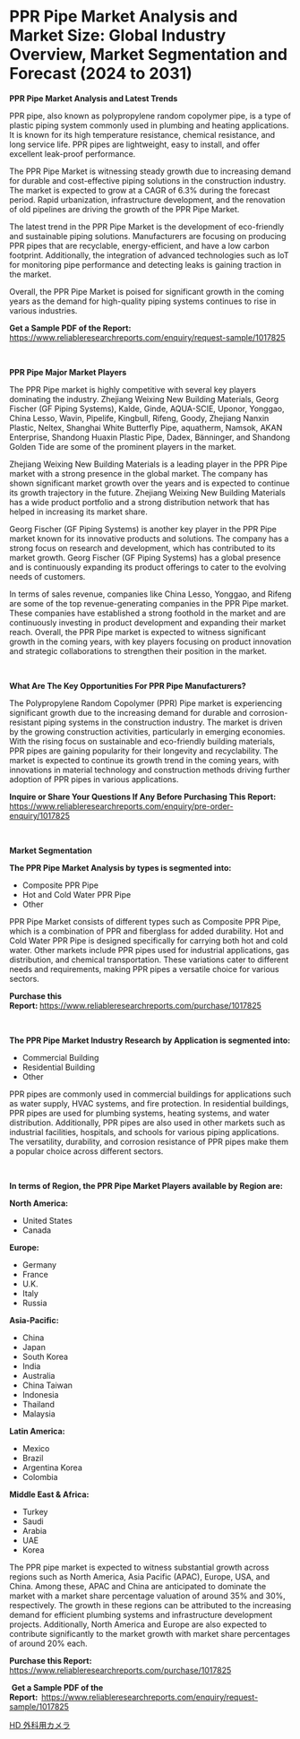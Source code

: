 <p><h1>PPR Pipe Market Analysis and Market Size: Global Industry Overview, Market Segmentation and Forecast (2024 to 2031)</h1></p><p><strong>PPR Pipe Market Analysis and Latest Trends</strong></p>
<p><p>PPR pipe, also known as polypropylene random copolymer pipe, is a type of plastic piping system commonly used in plumbing and heating applications. It is known for its high temperature resistance, chemical resistance, and long service life. PPR pipes are lightweight, easy to install, and offer excellent leak-proof performance.</p><p>The PPR Pipe Market is witnessing steady growth due to increasing demand for durable and cost-effective piping solutions in the construction industry. The market is expected to grow at a CAGR of 6.3% during the forecast period. Rapid urbanization, infrastructure development, and the renovation of old pipelines are driving the growth of the PPR Pipe Market.</p><p>The latest trend in the PPR Pipe Market is the development of eco-friendly and sustainable piping solutions. Manufacturers are focusing on producing PPR pipes that are recyclable, energy-efficient, and have a low carbon footprint. Additionally, the integration of advanced technologies such as IoT for monitoring pipe performance and detecting leaks is gaining traction in the market.</p><p>Overall, the PPR Pipe Market is poised for significant growth in the coming years as the demand for high-quality piping systems continues to rise in various industries.</p></p>
<p><strong>Get a Sample PDF of the Report:&nbsp;</strong> <a href="https://www.reliableresearchreports.com/enquiry/request-sample/1017825">https://www.reliableresearchreports.com/enquiry/request-sample/1017825</a></p>
<p>&nbsp;</p>
<p><strong>PPR Pipe Major Market Players</strong></p>
<p><p>The PPR Pipe market is highly competitive with several key players dominating the industry. Zhejiang Weixing New Building Materials, Georg Fischer (GF Piping Systems), Kalde, Ginde, AQUA-SCIE, Uponor, Yonggao, China Lesso, Wavin, Pipelife, Kingbull, Rifeng, Goody, Zhejiang Nanxin Plastic, Neltex, Shanghai White Butterfly Pipe, aquatherm, Namsok, AKAN Enterprise, Shandong Huaxin Plastic Pipe, Dadex, Bänninger, and Shandong Golden Tide are some of the prominent players in the market.</p><p>Zhejiang Weixing New Building Materials is a leading player in the PPR Pipe market with a strong presence in the global market. The company has shown significant market growth over the years and is expected to continue its growth trajectory in the future. Zhejiang Weixing New Building Materials has a wide product portfolio and a strong distribution network that has helped in increasing its market share.</p><p>Georg Fischer (GF Piping Systems) is another key player in the PPR Pipe market known for its innovative products and solutions. The company has a strong focus on research and development, which has contributed to its market growth. Georg Fischer (GF Piping Systems) has a global presence and is continuously expanding its product offerings to cater to the evolving needs of customers.</p><p>In terms of sales revenue, companies like China Lesso, Yonggao, and Rifeng are some of the top revenue-generating companies in the PPR Pipe market. These companies have established a strong foothold in the market and are continuously investing in product development and expanding their market reach. Overall, the PPR Pipe market is expected to witness significant growth in the coming years, with key players focusing on product innovation and strategic collaborations to strengthen their position in the market.</p></p>
<p>&nbsp;</p>
<p><strong>What Are The Key Opportunities For PPR Pipe Manufacturers?</strong></p>
<p><p>The Polypropylene Random Copolymer (PPR) Pipe market is experiencing significant growth due to the increasing demand for durable and corrosion-resistant piping systems in the construction industry. The market is driven by the growing construction activities, particularly in emerging economies. With the rising focus on sustainable and eco-friendly building materials, PPR pipes are gaining popularity for their longevity and recyclability. The market is expected to continue its growth trend in the coming years, with innovations in material technology and construction methods driving further adoption of PPR pipes in various applications.</p></p>
<p><strong>Inquire or Share Your Questions If Any Before Purchasing This Report:</strong> <a href="https://www.reliableresearchreports.com/enquiry/pre-order-enquiry/1017825">https://www.reliableresearchreports.com/enquiry/pre-order-enquiry/1017825</a></p>
<p>&nbsp;</p>
<p><strong>Market Segmentation</strong></p>
<p><strong>The PPR Pipe Market Analysis by types is segmented into:</strong></p>
<p><ul><li>Composite PPR Pipe</li><li>Hot and Cold Water PPR Pipe</li><li>Other</li></ul></p>
<p><p>PPR Pipe Market consists of different types such as Composite PPR Pipe, which is a combination of PPR and fiberglass for added durability. Hot and Cold Water PPR Pipe is designed specifically for carrying both hot and cold water. Other markets include PPR pipes used for industrial applications, gas distribution, and chemical transportation. These variations cater to different needs and requirements, making PPR pipes a versatile choice for various sectors.</p></p>
<p><strong>Purchase this Report:&nbsp;</strong><a href="https://www.reliableresearchreports.com/purchase/1017825">https://www.reliableresearchreports.com/purchase/1017825</a></p>
<p>&nbsp;</p>
<p><strong>The PPR Pipe Market Industry Research by Application is segmented into:</strong></p>
<p><ul><li>Commercial Building</li><li>Residential Building</li><li>Other</li></ul></p>
<p><p>PPR pipes are commonly used in commercial buildings for applications such as water supply, HVAC systems, and fire protection. In residential buildings, PPR pipes are used for plumbing systems, heating systems, and water distribution. Additionally, PPR pipes are also used in other markets such as industrial facilities, hospitals, and schools for various piping applications. The versatility, durability, and corrosion resistance of PPR pipes make them a popular choice across different sectors.</p></p>
<p>&nbsp;</p>
<p><strong>In terms of Region, the PPR Pipe Market Players available by Region are:</strong></p>
<p>
    <p> <strong> North America: </strong>
        <ul>
            <li>United States</li>
            <li>Canada</li>
        </ul>
        </p> 
    <p> <strong> Europe: </strong>
        <ul>
            <li>Germany</li>
            <li>France</li>
            <li>U.K.</li>
            <li>Italy</li>
            <li>Russia</li>
        </ul>
        </p> 
    <p> <strong> Asia-Pacific: </strong>
        <ul>
            <li>China</li>
            <li>Japan</li>
            <li>South Korea</li>
            <li>India</li>
            <li>Australia</li>
            <li>China Taiwan</li>
            <li>Indonesia</li>
            <li>Thailand</li>
            <li>Malaysia</li>
        </ul>
        </p> 
    <p> <strong> Latin America: </strong>
        <ul>
            <li>Mexico</li>
            <li>Brazil</li>
            <li>Argentina Korea</li>
            <li>Colombia</li>
        </ul>
        </p> 
    <p> <strong> Middle East & Africa: </strong>
        <ul>
            <li>Turkey</li>
            <li>Saudi</li>
            <li>Arabia</li>
            <li>UAE</li>
            <li>Korea</li>
        </ul>
    </p>
    </p>
<p><p>The PPR pipe market is expected to witness substantial growth across regions such as North America, Asia Pacific (APAC), Europe, USA, and China. Among these, APAC and China are anticipated to dominate the market with a market share percentage valuation of around 35% and 30%, respectively. The growth in these regions can be attributed to the increasing demand for efficient plumbing systems and infrastructure development projects. Additionally, North America and Europe are also expected to contribute significantly to the market growth with market share percentages of around 20% each.</p></p>
<p><strong>Purchase this Report: </strong><a href="https://www.reliableresearchreports.com/purchase/1017825">https://www.reliableresearchreports.com/purchase/1017825</a></p>
<p>&nbsp;<strong>Get a Sample PDF of the Report:&nbsp;&nbsp;</strong><a href="https://www.reliableresearchreports.com/enquiry/request-sample/1017825">https://www.reliableresearchreports.com/enquiry/request-sample/1017825</a></p>
<p><strong></strong></p>
<p><p><a href="https://github.com/zekaoe592392/Market-Research-Report-List-1/blob/main/6636629193264.md">HD 外科用カメラ</a></p></p>